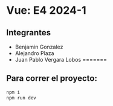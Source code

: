 
# Vue: E4 2024-1

## Integrantes
- Benjamin Gonzalez
- Alejandro Plaza
- Juan Pablo Vergara Lobos
=======

## Para correr el proyecto:
```sh
npm i
npm run dev
```

